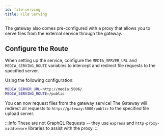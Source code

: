 ```yaml
---
id: file-serving
title: File Serving
---
```


The gateway also comes pre-configured with a proxy that allows you to serve files from the external service through the gateway.

## Configure the Route

When setting up the service, configure the `MEDIA_SERVER_URL` and `MEDIA_SERVING_ROUTE` variables to intercept and redirect file requests to the specified server.

Using the following configuration:

```bash
MEDIA_SERVER_URL=http://media:5006/
MEDIA_SERVING_ROUTE=/public
```

You can now request files from the gateway service! The Gateway will redirect all requests to `http://gateway:5000/public` to the specified file upload server.

:::info
These are not GraphQL Requests -- they use `express` and `http-proxy-middleware` libraries to assist with the proxy.
:::
